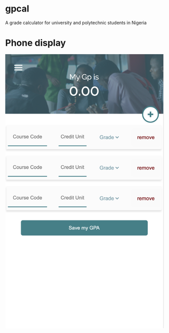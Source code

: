 # gpcal
A grade calculator for university and polytechnic students in Nigeria

# Phone display
![alt text](https://github.com/marybngozi/gpcal/blob/master/images/Screen%20Shot%202021-01-13%20at%205.31.12%20PM.png?raw=true)
